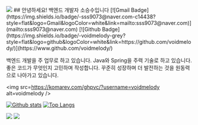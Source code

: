 <img src="https://capsule-render.vercel.app/api?type=waving&color=auto&height=200&section=header&text=VoidMelody Github&fontSize=90" />
## 안녕하세요! 백엔드 개발자 소승수입니다
[![Gmail Badge](https://img.shields.io/badge/-sss9073@naver.com-c14438?style=flat&logo=Gmail&logoColor=white&link=mailto:sss9073@naver.com)](mailto:sss9073@naver.com) 
[![Github Badge](https://img.shields.io/badge/-voidmelody-grey?style=flat&logo=github&logoColor=white&link=https://github.com/voidmelody/)](https://www.github.com/voidmelody/) 
<p align='left'>백엔드 개발을 주 업무로 하고 있습니다. Java와 Spring을 주력 기술로 하고 있습니다.
좋은 코드가 무엇인지 고민하며 작성합니다.
꾸준히 성장하며 더 발전하는 것을 원동력으로 나아가고 있습니다.</p>



<img src=https://komarev.com/ghpvc/?username=voidmelody alt=voidmelody /> </p>
[![Github stats](https://github-readme-stats.vercel.app/api?username=voidmelody&show_icons=true&include_all_commits=true)](https://github.com/voidmelody/github-readme-stats)
[![Top Langs](https://github-readme-stats.vercel.app/api/top-langs/?username=voidmelody&layout=compact)](https://github.com/voidmelody/github-readme-stats)

 
 <img src="https://img.shields.io/badge/Spring-6DB33F?style=flat&logo=Spring&logoColor=white"/>
 <img src="http://mazassumnida.wtf/api/v2/generate_badge?boj=jeffrey9073"/>
